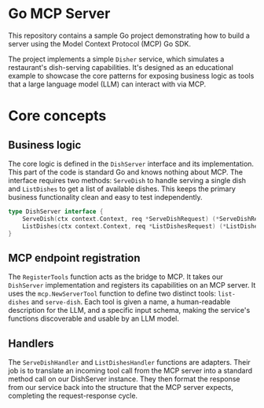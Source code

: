 # Go MCP Server

This repository contains a sample Go project demonstrating how to build a server using the Model Context
Protocol (MCP) Go SDK.

The project implements a simple `Disher` service, which simulates a restaurant's dish-serving capabilities. It's
designed as an educational example to showcase the core patterns for exposing business logic as tools that a large
language model (LLM) can interact with via MCP.

# Core concepts

## Business logic

The core logic is defined in the `DishServer` interface and its implementation. This part of the code is
standard Go and knows nothing about MCP. The interface requires two methods: `ServeDish` to handle serving a single
dish and `ListDishes` to get a list of available dishes. This keeps the primary business functionality clean and easy to
test independently.

```go
type DishServer interface {
    ServeDish(ctx context.Context, req *ServeDishRequest) (*ServeDishResponse, error)
    ListDishes(ctx context.Context, req *ListDishesRequest) (*ListDishesResponse, error)
}
```

## MCP endpoint registration

The `RegisterTools` function acts as the bridge to MCP. It takes our `DishServer` implementation and registers its
capabilities on an MCP server. It uses the `mcp.NewServerTool` function to define two distinct tools: `list-dishes` and
`serve-dish`. Each tool is given a name, a human-readable description for the LLM, and a specific input schema, making the
service's functions discoverable and usable by an LLM model.

## Handlers

The `ServeDishHandler` and `ListDishesHandler` functions are adapters. Their job is to translate an incoming tool call
from the MCP server into a standard method call on our DishServer instance. They then format the response from our
service back into the structure that the MCP server expects, completing the request-response cycle.